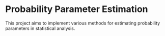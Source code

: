 # Probability Parameter Estimation

This project aims to implement various methods for estimating probability parameters in statistical analysis.

